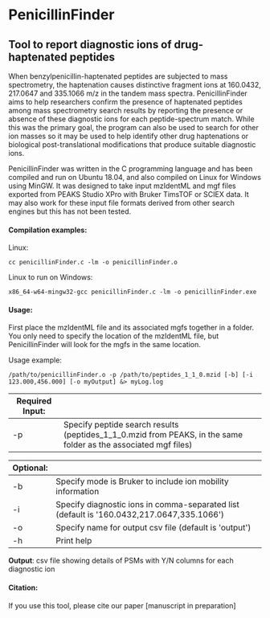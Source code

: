 # PenicillinFinder
## Tool to report diagnostic ions of drug-haptenated peptides
When benzylpenicillin-haptenated peptides are subjected to mass spectrometry, the haptenation causes distinctive fragment ions at 160.0432, 217.0647 and 335.1066 m/z in the tandem mass spectra. PenicillinFinder aims to help researchers confirm the presence of haptenated peptides among mass spectrometry search results by reporting the presence or absence of these diagnostic ions for each peptide-spectrum match. While this was the primary goal, the program can also be used to search for other ion masses so it may be used to help identify other drug haptenations or biological post-translational modifications that produce suitable diagnostic ions.

PenicillinFinder was written in the C programming language and has been compiled and run on Ubuntu 18.04, and also compiled on Linux for Windows using MinGW. It was designed to take input mzIdentML and mgf files exported from PEAKS Studio XPro with Bruker TimsTOF or SCIEX data. It may also work for these input file formats derived from other search engines but this has not been tested.

#### Compilation examples:
Linux:

```
cc penicillinFinder.c -lm -o penicillinFinder.o 
```
Linux to run on Windows:
```
x86_64-w64-mingw32-gcc penicillinFinder.c -lm -o penicillinFinder.exe
```

#### Usage:
First place the mzIdentML file and its associated mgfs together in a folder. You only need to specify the location of the mzIdentML file, but PenicillinFinder will look for the mgfs in the same location.

Usage example:
```
/path/to/penicillinFinder.o -p /path/to/peptides_1_1_0.mzid [-b] [-i 123.000,456.000] [-o myOutput] &> myLog.log
```

|Required Input:||
|---|---|
|-p|Specify peptide search results (peptides\_1\_1\_0.mzid from PEAKS, in the same folder as the associated mgf files)|

|Optional:||
---|---
-b|Specify mode is Bruker to include ion mobility information
-i|Specify diagnostic ions in comma-separated list (default is '160.0432,217.0647,335.1066')
-o|Specify name for output csv file (default is 'output')
-h|Print help

**Output**: csv file showing details of PSMs with Y/N columns for each diagnostic ion

#### Citation:
If you use this tool, please cite our paper [manuscript in preparation]
